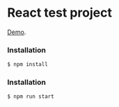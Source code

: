 # React test project 

[Demo](https://bboygevorg.github.io/test-task).

### Installation
```sh
$ npm install 
```

### Installation
```sh
$ npm run start
```
